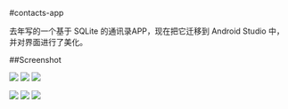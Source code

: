 #contacts-app

去年写的一个基于 SQLite 的通讯录APP，现在把它迁移到 Android Studio 中，并对界面进行了美化。

##Screenshot

![](https://github.com/SongLee24/contacts-app/blob/master/screenshot/screenshot_list.png) ![](https://github.com/SongLee24/contacts-app/blob/master/screenshot/screenshot_search.png) ![](https://github.com/SongLee24/contacts-app/blob/master/screenshot/screenshot_new.png)

![](https://github.com/SongLee24/contacts-app/blob/master/screenshot/screenshot_operate.png) ![](https://github.com/SongLee24/contacts-app/blob/master/screenshot/screenshot_detail.png) ![](https://github.com/SongLee24/contacts-app/blob/master/screenshot/screenshot_delete.png)

